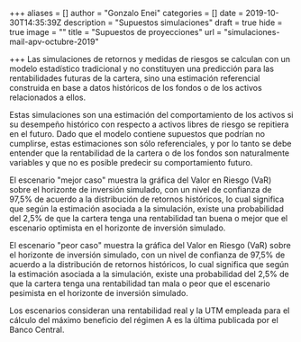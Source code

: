 +++
aliases = []
author = "Gonzalo Enei"
categories = []
date = 2019-10-30T14:35:39Z
description = "Supuestos simulaciones"
draft = true
hide = true
image = ""
title = "Supuestos de proyecciones"
url = "simulaciones-mail-apv-octubre-2019"

+++
Las simulaciones de retornos y medidas de riesgos se calculan con un modelo estadístico tradicional y no constituyen una predicción para las rentabilidades futuras de la cartera, sino una estimación referencial construida en base a datos históricos de los fondos o de los activos relacionados a ellos.

Estas simulaciones son una estimación del comportamiento de los activos si su desempeño histórico con respecto a activos libres de riesgo se repitiera en el futuro. Dado que el modelo contiene supuestos que podrían no cumplirse, estas estimaciones son sólo referenciales, y por lo tanto se debe entender que la rentabilidad de la cartera o de los fondos son naturalmente variables y que no es posible predecir su comportamiento futuro.

El escenario "mejor caso" muestra la gráfica del Valor en Riesgo (VaR) sobre el horizonte de inversión simulado, con un nivel de confianza de 97,5% de acuerdo a la distribución de retornos históricos, lo cual significa que según la estimación asociada a la simulación, existe una probabilidad del 2,5% de que la cartera tenga una rentabilidad tan buena o mejor que el escenario optimista en el horizonte de inversión simulado.

El escenario "peor caso" muestra la gráfica del Valor en Riesgo (VaR) sobre el horizonte de inversión simulado, con un nivel de confianza de 97,5% de acuerdo a la distribución de retornos históricos, lo cual significa que según la estimación asociada a la simulación, existe una probabilidad del 2,5% de que la cartera tenga una rentabilidad tan mala o peor que el escenario pesimista en el horizonte de inversión simulado.

Los escenarios consideran una rentabilidad real y la UTM empleada para el cálculo del máximo beneficio del régimen A es la última publicada por el Banco Central.